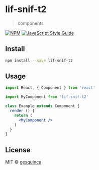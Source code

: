 # lif-snif-t2

> components

[![NPM](https://img.shields.io/npm/v/lif-snif-t2.svg)](https://www.npmjs.com/package/lif-snif-t2) [![JavaScript Style Guide](https://img.shields.io/badge/code_style-standard-brightgreen.svg)](https://standardjs.com)

## Install

```bash
npm install --save lif-snif-t2
```

## Usage

```jsx
import React, { Component } from 'react'

import MyComponent from 'lif-snif-t2'

class Example extends Component {
  render () {
    return (
      <MyComponent />
    )
  }
}
```

## License

MIT © [gesquinca](https://github.com/gesquinca)
